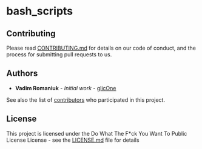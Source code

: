 # bash_scripts

## Contributing

Please read [CONTRIBUTING.md](CONTRIBUTING.md) for details on our code of conduct, and the process for submitting pull requests to us.

## Authors

* **Vadim Romaniuk** - *Initial work* - [glicOne](https://github.com/RomaniukVadim)

See also the list of [contributors](https://github.com/RomaniukVadim/bash_scripts/contributors) who participated in this project.

## License

This project is licensed under the Do What The F*ck You Want To Public License License - see the [LICENSE.md](LICENSE.md) file for details
